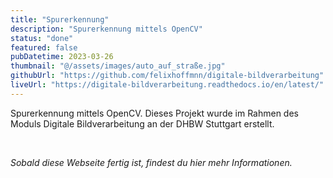 ```yaml
---
title: "Spurerkennung"
description: "Spurerkennung mittels OpenCV"
status: "done"
featured: false
pubDatetime: 2023-03-26
thumbnail: "@/assets/images/auto_auf_straße.jpg"
githubUrl: "https://github.com/felixhoffmnn/digitale-bildverarbeitung"
liveUrl: "https://digitale-bildverarbeitung.readthedocs.io/en/latest/"
---
```


Spurerkennung mittels OpenCV. Dieses Projekt wurde im Rahmen des Moduls Digitale Bildverarbeitung an der DHBW Stuttgart erstellt.

<br />

_Sobald diese Webseite fertig ist, findest du hier mehr Informationen._
